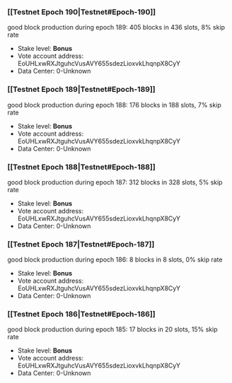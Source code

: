 ### [[Testnet Epoch 190|Testnet#Epoch-190]]
good block production during epoch 189: 405 blocks in 436 slots, 8% skip rate
* Stake level: **Bonus** 
* Vote account address: EoUHLxwRXJtguhcVusAVY655sdezLioxvkLhqnpX8CyY
* Data Center: 0-Unknown
### [[Testnet Epoch 189|Testnet#Epoch-189]]
good block production during epoch 188: 176 blocks in 188 slots, 7% skip rate
* Stake level: **Bonus** 
* Vote account address: EoUHLxwRXJtguhcVusAVY655sdezLioxvkLhqnpX8CyY
* Data Center: 0-Unknown
### [[Testnet Epoch 188|Testnet#Epoch-188]]
good block production during epoch 187: 312 blocks in 328 slots, 5% skip rate
* Stake level: **Bonus** 
* Vote account address: EoUHLxwRXJtguhcVusAVY655sdezLioxvkLhqnpX8CyY
* Data Center: 0-Unknown
### [[Testnet Epoch 187|Testnet#Epoch-187]]
good block production during epoch 186: 8 blocks in 8 slots, 0% skip rate
* Stake level: **Bonus** 
* Vote account address: EoUHLxwRXJtguhcVusAVY655sdezLioxvkLhqnpX8CyY
* Data Center: 0-Unknown
### [[Testnet Epoch 186|Testnet#Epoch-186]]
good block production during epoch 185: 17 blocks in 20 slots, 15% skip rate
* Stake level: **Bonus** 
* Vote account address: EoUHLxwRXJtguhcVusAVY655sdezLioxvkLhqnpX8CyY
* Data Center: 0-Unknown